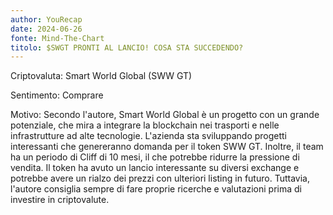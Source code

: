 ```yaml
---
author: YouRecap
date: 2024-06-26
fonte: Mind-The-Chart 
titolo: $SWGT PRONTI AL LANCIO! COSA STA SUCCEDENDO?
---
```


Criptovaluta: Smart World Global (SWW GT)

Sentimento: Comprare

Motivo: Secondo l'autore, Smart World Global è un progetto con un grande potenziale, che mira a integrare la blockchain nei trasporti e nelle infrastrutture ad alte tecnologie. L'azienda sta sviluppando progetti interessanti che genereranno domanda per il token SWW GT. Inoltre, il team ha un periodo di Cliff di 10 mesi, il che potrebbe ridurre la pressione di vendita. Il token ha avuto un lancio interessante su diversi exchange e potrebbe avere un rialzo dei prezzi con ulteriori listing in futuro. Tuttavia, l'autore consiglia sempre di fare proprie ricerche e valutazioni prima di investire in criptovalute.
